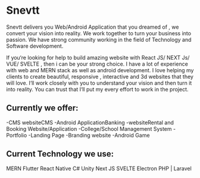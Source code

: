 # Snevtt

Snevtt delivers you Web/Android Application that you dreamed of , we convert your vision into reality. We work together to turn your business into passion. We have strong community working in the field of Technology and Software development. 

If you‘re looking for help to build amazing website with React JS/ NEXT Js/ VUE/ SVELTE , then i can be your strong choice. I have a lot of experience with web and MERN stack as well as android development. I love helping my clients to create beautiful, responsive , interactive and 3d websites that they will love. I‘ll work closely with you to understand your vision and then turn it into reality. You can trust that I‘ll put my every effort to work in the project.
 

## Currently we offer: 

-CMS websiteCMS 
-Android ApplicationBanking 
-websiteRental and Booking Website/Application
-College/School Management System
-Portfolio
-Landing Page
-Branding website
-Android Game

## Current Technology we use:

MERN
Flutter
React Native
C#
Unity
Next JS
SVELTE 
Electron
PHP | Laravel
